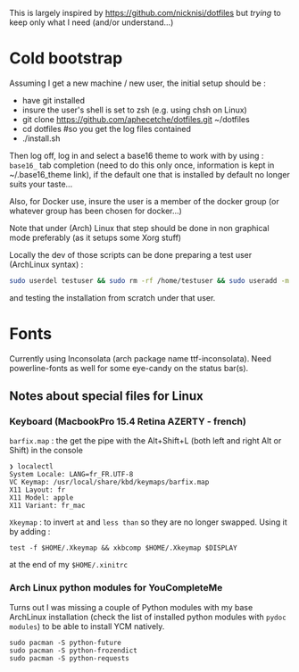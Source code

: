 This is largely inspired by https://github.com/nicknisi/dotfiles but _trying_ to keep only what I need (and/or understand...)

# Cold bootstrap

Assuming I get a new machine / new user, the initial setup should be :

- have git installed
- insure the user's shell is set to zsh (e.g. using chsh on Linux)
- git clone https://github.com/aphecetche/dotfiles.git ~/dotfiles
- cd dotfiles #so you get the log files contained
- ./install.sh

Then log off, log in and select a base16 theme to work with by using : `base16_` tab completion (need to do this only
once, information is kept in ~/.base16_theme link), if the default one that is installed by default no longer suits your
taste...

Also, for Docker use, insure the user is a member of the docker group (or whatever group has been chosen for docker...)

Note that under (Arch) Linux that step should be done in non graphical mode preferably (as it setups some Xorg stuff)

Locally the dev of those scripts can be done preparing a test user (ArchLinux syntax) : 

```zsh
sudo userdel testuser && sudo rm -rf /home/testuser && sudo useradd -m testuser && sudo passwd testuser && sudo chsh testuser -s /bin/zsh && usermod -G docker
```

and testing the installation from scratch under that user.

# Fonts

Currently using Inconsolata (arch package name ttf-inconsolata). Need powerline-fonts as well for some eye-candy on
the status bar(s).

## Notes about special files for Linux 
 
### Keyboard (MacbookPro 15.4 Retina AZERTY - french)

`barfix.map` : the get the pipe with the Alt+Shift+L (both left and right Alt or Shift) in the console

```
❯ localectl
System Locale: LANG=fr_FR.UTF-8
VC Keymap: /usr/local/share/kbd/keymaps/barfix.map
X11 Layout: fr
X11 Model: apple
X11 Variant: fr_mac
```

`Xkeymap` : to invert `at` and `less than` so they are no longer swapped. Using it by adding :

```
test -f $HOME/.Xkeymap && xkbcomp $HOME/.Xkeymap $DISPLAY
```

at the end of my `$HOME/.xinitrc`

### Arch Linux python modules for YouCompleteMe

Turns out I was missing a couple of Python modules with my base ArchLinux installation (check the list of installed python modules
with `pydoc modules`) to be able to install YCM natively.
```
sudo pacman -S python-future
sudo pacman -S python-frozendict
sudo pacman -S python-requests

```
